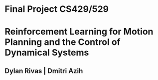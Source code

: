 # Final Project CS429/529
# Reinforcement Learning for Motion Planning and the Control of Dynamical Systems
## Dylan Rivas | Dmitri Azih
